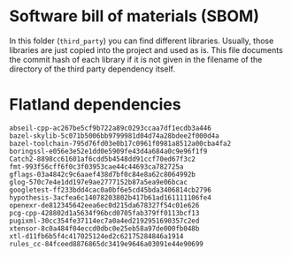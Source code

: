 # Software bill of materials (SBOM)

In this folder (`third_party`) you can find different libraries.
Usually, those libraries are just copied into the project and used as is.
This file documents the commit hash of each library if it is not given in the filename of the directory of the third party dependency itself.


# Flatland dependencies

```text
abseil-cpp-ac267be5cf9b722a89c0293ccaa7df1ecdb3a446
bazel-skylib-5c071b5006bb9799981d04d74a28bdee2f000d4a
bazel-toolchain-795d76fd03e0b17c0961f0981a8512a00cba4fa2
boringssl-e056e3e52e1dd0e5909fe43d4a684a0c9e96f1f9
Catch2-8898cc61601af6cdd5b4548dd91ccf70ed67f3c2
fmt-993f56cff6f0c3f03953cae44c44693ca782725a
gflags-03a4842c9c6aaef438d7bf0c84e8a62c8064992b
glog-570c7e4e1dd197e9ae2777152b87a5ea9e06bcac
googletest-ff233bdd4cac0a0bf6e5cd45bda3406814cb2796
hypothesis-3acfea6c14078203802b417b61ad161111106fe4
openexr-de812345642eea6ec0d215da678327f54c01e626
pcg-cpp-428802d1a5634f96bcd0705fab379ff0113bcf13
pugixml-30cc354fe37114ec7a0a4ed2192951690357c2ed
xtensor-8c0a484f04eccd0dbc0e25eb58a97de000fb048b
xtl-d11fb6b5f4c417025124ed2c62175284846a1914
rules_cc-84fceed8876865dc3419e9646a03091e44e90699
```

